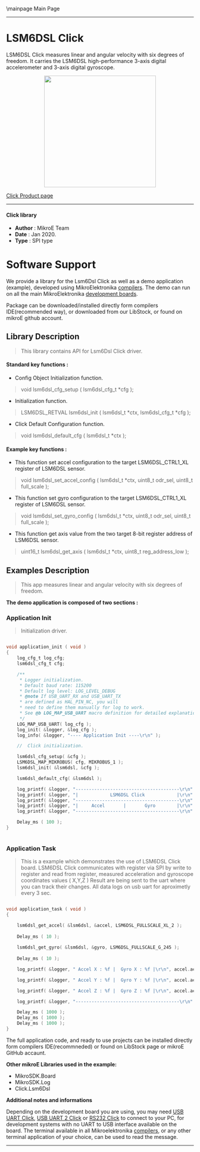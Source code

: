 \mainpage Main Page
 
 

---
# LSM6DSL Click

LSM6DSL Click measures linear and angular velocity with six degrees of freedom. It carries the LSM6DSL high-performance 3-axis digital accelerometer and 3-axis digital gyroscope. 

<p align="center">
  <img src="https://download.mikroe.com/images/click_for_ide/lsm6dsl_click.png" height=300px>
</p>

[Click Product page](https://www.mikroe.com/lsm6dsl-click)

---


#### Click library 

- **Author**        : MikroE Team
- **Date**          : Jan 2020.
- **Type**          : SPI type


# Software Support

We provide a library for the Lsm6Dsl Click 
as well as a demo application (example), developed using MikroElektronika 
[compilers](https://shop.mikroe.com/compilers). 
The demo can run on all the main MikroElektronika [development boards](https://shop.mikroe.com/development-boards).

Package can be downloaded/installed directly form compilers IDE(recommended way), or downloaded from our LibStock, or found on mikroE github account. 

## Library Description

> This library contains API for Lsm6Dsl Click driver.

#### Standard key functions :

- Config Object Initialization function.
> void lsm6dsl_cfg_setup ( lsm6dsl_cfg_t *cfg ); 
 
- Initialization function.
> LSM6DSL_RETVAL lsm6dsl_init ( lsm6dsl_t *ctx, lsm6dsl_cfg_t *cfg );

- Click Default Configuration function.
> void lsm6dsl_default_cfg ( lsm6dsl_t *ctx );


#### Example key functions :

- This function set accel configuration to the target LSM6DSL_CTRL1_XL register of LSM6DSL sensor.
> void lsm6dsl_set_accel_config ( lsm6dsl_t *ctx, uint8_t odr_sel, uint8_t full_scale );
 
- This function set gyro configuration to the target LSM6DSL_CTRL1_XL register of LSM6DSL sensor.
> void lsm6dsl_set_gyro_config ( lsm6dsl_t *ctx, uint8_t odr_sel, uint8_t full_scale );

- This function get axis value from the two target 8-bit register address of LSM6DSL sensor.
> uint16_t lsm6dsl_get_axis ( lsm6dsl_t *ctx, uint8_t reg_address_low );

## Examples Description

> This app measures linear and angular velocity with six degrees of freedom.

**The demo application is composed of two sections :**

### Application Init 

> Initialization driver.

```c

void application_init ( void )
{
    log_cfg_t log_cfg;
    lsm6dsl_cfg_t cfg;

    /** 
     * Logger initialization.
     * Default baud rate: 115200
     * Default log level: LOG_LEVEL_DEBUG
     * @note If USB_UART_RX and USB_UART_TX 
     * are defined as HAL_PIN_NC, you will 
     * need to define them manually for log to work. 
     * See @b LOG_MAP_USB_UART macro definition for detailed explanation.
     */
    LOG_MAP_USB_UART( log_cfg );
    log_init( &logger, &log_cfg );
    log_info( &logger, "---- Application Init ----\r\n" );

    //  Click initialization.

    lsm6dsl_cfg_setup( &cfg );
    LSM6DSL_MAP_MIKROBUS( cfg, MIKROBUS_1 );
    lsm6dsl_init( &lsm6dsl, &cfg );

    lsm6dsl_default_cfg( &lsm6dsl );

    log_printf( &logger, "---------------------------------------\r\n" );
    log_printf( &logger, "|            LSM6DSL Click            |\r\n" );
    log_printf( &logger, "---------------------------------------\r\n" );
    log_printf( &logger, "|     Accel       |       Gyro        |\r\n" );
    log_printf( &logger, "---------------------------------------\r\n" );

    Delay_ms ( 100 );
}
  
```

### Application Task

> This is a example which demonstrates the use of LSM6DSL Click board.
> LSM6DSL Click communicates with register via SPI by write to register and read from register,
> measured acceleration and gyroscope coordinates values ( X,Y,Z )
> Result are being sent to the uart where you can track their changes.
> All data logs on usb uart for aproximetly every 3 sec.

```c

void application_task ( void )
{

    lsm6dsl_get_accel( &lsm6dsl, &accel, LSM6DSL_FULLSCALE_XL_2 );
    
    Delay_ms ( 10 );
    
    lsm6dsl_get_gyro( &lsm6dsl, &gyro, LSM6DSL_FULLSCALE_G_245 );
    
    Delay_ms ( 10 );

    log_printf( &logger, " Accel X : %f |  Gyro X : %f |\r\n", accel.accel_x, gyro.gyro_x );

    log_printf( &logger, " Accel Y : %f |  Gyro Y : %f |\r\n", accel.accel_y, gyro.gyro_y );

    log_printf( &logger, " Accel Z : %f |  Gyro Z : %f |\r\n", accel.accel_z, gyro.gyro_z );

    log_printf( &logger, "---------------------------------------\r\n" );

    Delay_ms ( 1000 );
    Delay_ms ( 1000 );
    Delay_ms ( 1000 );
} 

```

The full application code, and ready to use projects can be  installed directly form compilers IDE(recommneded) or found on LibStock page or mikroE GitHub accaunt.

**Other mikroE Libraries used in the example:** 

- MikroSDK.Board
- MikroSDK.Log
- Click.Lsm6Dsl

**Additional notes and informations**

Depending on the development board you are using, you may need 
[USB UART Click](https://shop.mikroe.com/usb-uart-click), 
[USB UART 2 Click](https://shop.mikroe.com/usb-uart-2-click) or 
[RS232 Click](https://shop.mikroe.com/rs232-click) to connect to your PC, for 
development systems with no UART to USB interface available on the board. The 
terminal available in all Mikroelektronika 
[compilers](https://shop.mikroe.com/compilers), or any other terminal application 
of your choice, can be used to read the message.



---
